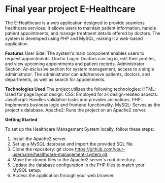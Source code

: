 # Final year project E-Healthcare 
The E-Healthcare is a web application designed to provide seamless healthcare services. It allows users to maintain patient information, handle patient appointments, and manage treatment details offered by doctors. The system is developed using PHP and MySQL, making it a web-based application.

**Features**
User Side: The system's main component enables users to request appointments.
Doctor Login: Doctors can log in, edit their profiles, and view upcoming appointments and patient records.
Administrator Section: An exclusive section for system management, access to a single administrator. The administrator can add/remove patients, doctors, and departments, as well as search for appointments.

**Technologies Used**
The project utilizes the following technologies:
HTML: Used for page layout design.
CSS: Employed for all design-related aspects.
JavaScript: Handles validation tasks and provides animations.
PHP: Implements business logic and frontend functionality.
MySQL: Serves as the project's database.
Apache2: Runs the project on an Apache2 server.

**Getting Started**

To set up the Healthcare Management System locally, follow these steps:
1.	Install the Apache2 server.
2.	Set up a MySQL database and import the provided SQL file.
3.	Clone the repository: git clone https://github.com/your-username/healthcare-management-system.git.
4.	Move the cloned files to the Apache2 server's root directory.
5.	Update the database configuration in the PHP files to match your MySQL setup.
6.	Access the application through your web browser.

